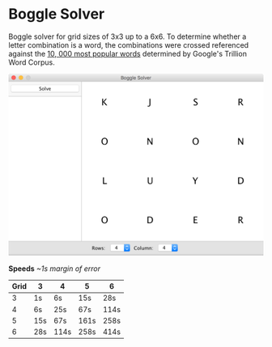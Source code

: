 # Boggle Solver
Boggle solver for grid sizes of 3x3 up to a 6x6. To determine whether a letter combination is a word, the combinations were crossed referenced against the [10, 000 most popular words](https://github.com/first20hours/google-10000-english) determined by Google's Trillion Word Corpus.

![Screenshot of the application](https://raw.githubusercontent.com/kirkbyo/Boggle/master/Demo.png)

**Speeds**
*~1s margin of error*

| Grid | 3   | 4    | 5    | 6    |
|------|-----|------|------|------|
| 3    | 1s  | 6s   | 15s  | 28s  |
| 4    | 6s  | 25s  | 67s  | 114s |
| 5    | 15s | 67s  | 161s | 258s |
| 6    | 28s | 114s | 258s | 414s |
